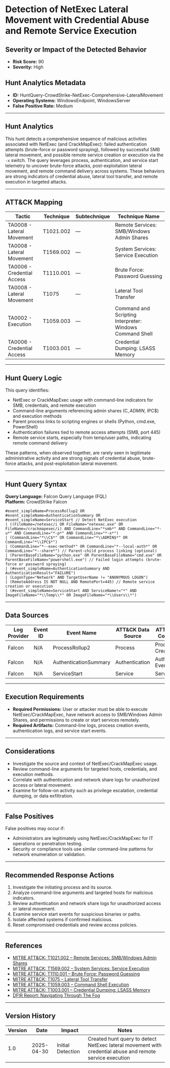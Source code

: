 # Detection of NetExec Lateral Movement with Credential Abuse and Remote Service Execution

## Severity or Impact of the Detected Behavior
- **Risk Score:** 90
- **Severity:** High

## Hunt Analytics Metadata

- **ID:** HuntQuery-CrowdStrike-NetExec-Comprehensive-LateralMovement
- **Operating Systems:** WindowsEndpoint, WindowsServer
- **False Positive Rate:** Medium

---

## Hunt Analytics

This hunt detects a comprehensive sequence of malicious activities associated with NetExec (and CrackMapExec): failed authentication attempts (brute-force or password spraying), followed by successful SMB lateral movement, and possible remote service creation or execution via the `-x` switch. The query leverages process, authentication, and service start telemetry to uncover brute-force attacks, post-exploitation lateral movement, and remote command delivery across systems. These behaviors are strong indicators of credential abuse, lateral tool transfer, and remote execution in targeted attacks.

---

## ATT&CK Mapping

| Tactic                        | Technique   | Subtechnique | Technique Name                                              |
|------------------------------|-------------|--------------|-------------------------------------------------------------|
| TA0008 - Lateral Movement    | T1021.002   | —            | Remote Services: SMB/Windows Admin Shares                   |
| TA0008 - Lateral Movement    | T1569.002   | —            | System Services: Service Execution                          |
| TA0006 - Credential Access   | T1110.001   | —            | Brute Force: Password Guessing                              |
| TA0008 - Lateral Movement    | T1075       | —            | Lateral Tool Transfer                                       |
| TA0002 - Execution           | T1059.003   | —            | Command and Scripting Interpreter: Windows Command Shell     |
| TA0006 - Credential Access   | T1003.001   | —            | Credential Dumping: LSASS Memory                            |

---

## Hunt Query Logic

This query identifies:

- NetExec or CrackMapExec usage with command-line indicators for SMB, credentials, and remote execution
- Command-line arguments referencing admin shares (C$, ADMIN$, IPC$) and execution methods
- Parent process links to scripting engines or shells (Python, cmd.exe, PowerShell)
- Authentication failures tied to remote access attempts (SMB, port 445)
- Remote service starts, especially from temp/user paths, indicating remote command delivery

These patterns, when observed together, are rarely seen in legitimate administrative activity and are strong signals of credential abuse, brute-force attacks, and post-exploitation lateral movement.

---

## Hunt Query Syntax

**Query Language:** Falcon Query Language (FQL)  
**Platform:** CrowdStrike Falcon

```fql
#event_simpleName=ProcessRollup2 OR #event_simpleName=AuthenticationSummary OR #event_simpleName=ServiceStart // Detect NetExec execution 
| ((FileName=/netexec/i OR FileName="netexec.exe" OR FileName=/crackmapexec/i) AND CommandLine="*smb*" AND CommandLine="*-u*" AND CommandLine="*-p*" AND CommandLine="*-x*") 
| (CommandLine="*\\C$*" OR CommandLine="*\\ADMIN$*" OR CommandLine="*\\IPC$*") 
| (CommandLine="*--exec-method*" OR CommandLine="*--local-auth*" OR CommandLine="*--share*") // Parent-child process linking (optional) 
| (ParentBaseFileName="python.exe" OR ParentBaseFileName="cmd.exe" OR ParentBaseFileName="powershell.exe") // Failed login attempts (brute-force or password spraying) 
| (#event_simpleName=AuthenticationSummary AND AuthenticationResult="FAILURE") 
| (LogonType="Network" AND TargetUserName != "ANONYMOUS LOGON") 
| (RemoteAddress IS NOT NULL AND RemotePort=445) // Remote service creation or execution 
| (#event_simpleName=ServiceStart AND ServiceName!="*" AND ImageFileName="*\\Temp\\*" OR ImageFileName="*\\Users\\*")  
```

---

## Data Sources

| Log Provider | Event ID | Event Name         | ATT&CK Data Source  | ATT&CK Data Component  |
|--------------|----------|--------------------|---------------------|------------------------|
| Falcon       | N/A      | ProcessRollup2     | Process             | Process Creation       |
| Falcon       | N/A      | AuthenticationSummary | Authentication   | Authentication Events  |
| Falcon       | N/A      | ServiceStart       | Service             | Service Start          |

---

## Execution Requirements

- **Required Permissions:** User or attacker must be able to execute NetExec/CrackMapExec, have network access to SMB/Windows Admin Shares, and permissions to create or start services remotely.
- **Required Artifacts:** Command-line logs, process creation events, authentication logs, and service start events.

---

## Considerations

- Investigate the source and context of NetExec/CrackMapExec usage.
- Review command-line arguments for targeted hosts, credentials, and execution methods.
- Correlate with authentication and network share logs for unauthorized access or lateral movement.
- Examine for follow-on activity such as privilege escalation, credential dumping, or data exfiltration.

---

## False Positives

False positives may occur if:

- Administrators are legitimately using NetExec/CrackMapExec for IT operations or penetration testing.
- Security or compliance tools use similar command-line patterns for network enumeration or validation.

---

## Recommended Response Actions

1. Investigate the initiating process and its source.
2. Analyze command-line arguments and targeted hosts for malicious indicators.
3. Review authentication and network share logs for unauthorized access or lateral movement.
4. Examine service start events for suspicious binaries or paths.
5. Isolate affected systems if confirmed malicious.
6. Reset compromised credentials and review access policies.

---

## References

- [MITRE ATT&CK: T1021.002 – Remote Services: SMB/Windows Admin Shares](https://attack.mitre.org/techniques/T1021/002/)
- [MITRE ATT&CK: T1569.002 – System Services: Service Execution](https://attack.mitre.org/techniques/T1569/002/)
- [MITRE ATT&CK: T1110.001 – Brute Force: Password Guessing](https://attack.mitre.org/techniques/T1110/001/)
- [MITRE ATT&CK: T1075 – Lateral Tool Transfer](https://attack.mitre.org/techniques/T1075/)
- [MITRE ATT&CK: T1059.003 – Command Shell Execution](https://attack.mitre.org/techniques/T1059/003/)
- [MITRE ATT&CK: T1003.001 – Credential Dumping: LSASS Memory](https://attack.mitre.org/techniques/T1003/001/)
- [DFIR Report: Navigating Through The Fog](https://thedfirreport.com/2025/04/28/navigating-through-the-fog/)

---

## Version History

| Version | Date       | Impact            | Notes                                                                                      |
|---------|------------|-------------------|--------------------------------------------------------------------------------------------|
| 1.0     | 2025-04-30 | Initial Detection | Created hunt query to detect NetExec lateral movement with credential abuse and remote service execution |
